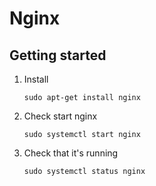 # Nginx

## Getting started

1. Install

    ```shell
    sudo apt-get install nginx
    ```

1. Check start nginx

    ```shell
    sudo systemctl start nginx
    ```

1. Check that it's running

    ```
    sudo systemctl status nginx
    ```
